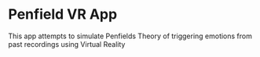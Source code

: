 # Penfield VR App
 This app attempts to simulate Penfields Theory of triggering emotions from past recordings using Virtual Reality
